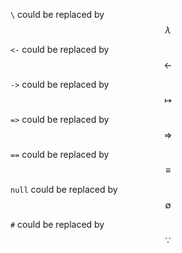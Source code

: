 `\` could be replaced by 
$$ \lambda $$

`<-` could be replaced by
$$\leftarrow$$

`->` could be replaced by
$$\mapsto$$

`=>` could be replaced by
$$\Rightarrow$$

`==` could be replaced by
$$\equiv$$

`null` could be replaced by
$$\emptyset$$

`#` could be replaced by
$$ \because $$